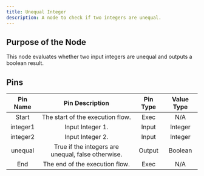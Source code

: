 ```yaml
---
title: Unequal Integer
description: A node to check if two integers are unequal.
---
```


## Purpose of the Node
This node evaluates whether two input integers are unequal and outputs a boolean result.

## Pins

| Pin Name | Pin Description | Pin Type | Value Type |
|:----------:|:-------------:|:------:|:------:|
| Start | The start of the execution flow. | Exec | N/A |
| integer1 | Input Integer 1. | Input | Integer |
| integer2 | Input Integer 2. | Input | Integer |
| unequal | True if the integers are unequal, false otherwise. | Output | Boolean |
| End | The end of the execution flow. | Exec | N/A |